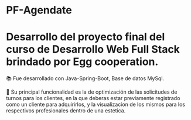 # PF-Agendate
# Desarrollo del proyecto final del curso de Desarrollo Web Full Stack brindado por Egg cooperation.

📚 Fue desarrollado con Java-Spring-Boot, Base de datos MySql.

📌 Su principal funcionalidad es la de optimización de las solicitudes de turnos para los clientes, 
en la que deberas estar previamente registrado como un cliente para adquirirlos, y la visualizacion 
de los mismos para los respectivos profesionales dentro de una estetica.
